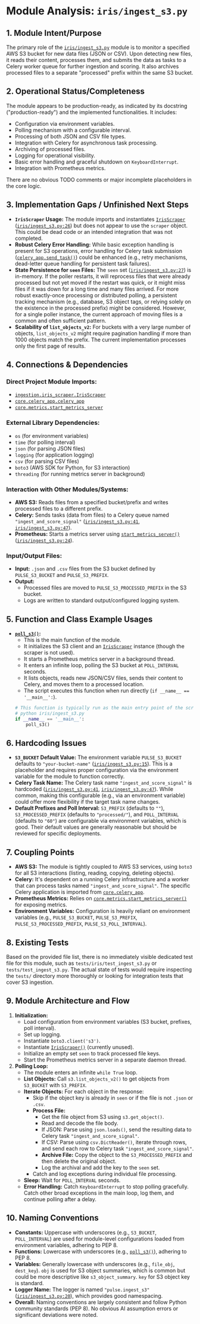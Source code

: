 # Module Analysis: `iris/ingest_s3.py`

## 1. Module Intent/Purpose

The primary role of the [`iris/ingest_s3.py`](../../../iris/ingest_s3.py) module is to monitor a specified AWS S3 bucket for new data files (JSON or CSV). Upon detecting new files, it reads their content, processes them, and submits the data as tasks to a Celery worker queue for further ingestion and scoring. It also archives processed files to a separate "processed" prefix within the same S3 bucket.

## 2. Operational Status/Completeness

The module appears to be production-ready, as indicated by its docstring ("production-ready") and the implemented functionalities. It includes:
*   Configuration via environment variables.
*   Polling mechanism with a configurable interval.
*   Processing of both JSON and CSV file types.
*   Integration with Celery for asynchronous task processing.
*   Archiving of processed files.
*   Logging for operational visibility.
*   Basic error handling and graceful shutdown on `KeyboardInterrupt`.
*   Integration with Prometheus metrics.

There are no obvious TODO comments or major incomplete placeholders in the core logic.

## 3. Implementation Gaps / Unfinished Next Steps

*   **`IrisScraper` Usage:** The module imports and instantiates [`IrisScraper`](../../../iris/iris_scraper.py:10) ([`iris/ingest_s3.py:26`](../../../iris/ingest_s3.py:26)) but does not appear to use the `scraper` object. This could be dead code or an intended integration that was not completed.
*   **Robust Celery Error Handling:** While basic exception handling is present for S3 operations, error handling for Celery task submission ([`celery_app.send_task()`](../../../core/celery_app.py)) could be enhanced (e.g., retry mechanisms, dead-letter queue handling for persistent task failures).
*   **State Persistence for `seen` Files:** The `seen` set ([`iris/ingest_s3.py:27`](../../../iris/ingest_s3.py:27)) is in-memory. If the poller restarts, it will reprocess files that were already processed but not yet moved if the restart was quick, or it might miss files if it was down for a long time and many files arrived. For more robust exactly-once processing or distributed polling, a persistent tracking mechanism (e.g., database, S3 object tags, or relying solely on the existence in the processed prefix) might be considered. However, for a single poller instance, the current approach of moving files is a common and often sufficient pattern.
*   **Scalability of `list_objects_v2`:** For buckets with a very large number of objects, `list_objects_v2` might require pagination handling if more than 1000 objects match the prefix. The current implementation processes only the first page of results.

## 4. Connections & Dependencies

### Direct Project Module Imports:
*   [`ingestion.iris_scraper.IrisScraper`](../../../iris/iris_scraper.py:10)
*   [`core.celery_app.celery_app`](../../../core/celery_app.py)
*   [`core.metrics.start_metrics_server`](../../../core/metrics.py)

### External Library Dependencies:
*   `os` (for environment variables)
*   `time` (for polling interval)
*   `json` (for parsing JSON files)
*   `logging` (for application logging)
*   `csv` (for parsing CSV files)
*   `boto3` (AWS SDK for Python, for S3 interaction)
*   `threading` (for running metrics server in background)

### Interaction with Other Modules/Systems:
*   **AWS S3:** Reads files from a specified bucket/prefix and writes processed files to a different prefix.
*   **Celery:** Sends tasks (data from files) to a Celery queue named `"ingest_and_score_signal"` ([`iris/ingest_s3.py:41`](../../../iris/ingest_s3.py:41), [`iris/ingest_s3.py:47`](../../../iris/ingest_s3.py:47)).
*   **Prometheus:** Starts a metrics server using [`start_metrics_server()`](../../../core/metrics.py) ([`iris/ingest_s3.py:24`](../../../iris/ingest_s3.py:24)).

### Input/Output Files:
*   **Input:** `.json` and `.csv` files from the S3 bucket defined by `PULSE_S3_BUCKET` and `PULSE_S3_PREFIX`.
*   **Output:**
    *   Processed files are moved to `PULSE_S3_PROCESSED_PREFIX` in the S3 bucket.
    *   Logs are written to standard output/configured logging system.

## 5. Function and Class Example Usages

*   **[`poll_s3()`](../../../iris/ingest_s3.py:22):**
    *   This is the main function of the module.
    *   It initializes the S3 client and an [`IrisScraper`](../../../iris/iris_scraper.py:10) instance (though the scraper is not used).
    *   It starts a Prometheus metrics server in a background thread.
    *   It enters an infinite loop, polling the S3 bucket at `POLL_INTERVAL` seconds.
    *   It lists objects, reads new JSON/CSV files, sends their content to Celery, and moves them to a processed location.
    *   The script executes this function when run directly (`if __name__ == '__main__':`).
    ```python
    # This function is typically run as the main entry point of the script:
    # python iris/ingest_s3.py
    if __name__ == '__main__':
        poll_s3()
    ```

## 6. Hardcoding Issues

*   **`S3_BUCKET` Default Value:** The environment variable `PULSE_S3_BUCKET` defaults to `"your-bucket-name"` ([`iris/ingest_s3.py:15`](../../../iris/ingest_s3.py:15)). This is a placeholder and requires proper configuration via the environment variable for the module to function correctly.
*   **Celery Task Name:** The Celery task name `"ingest_and_score_signal"` is hardcoded ([`iris/ingest_s3.py:41`](../../../iris/ingest_s3.py:41), [`iris/ingest_s3.py:47`](../../../iris/ingest_s3.py:47)). While common, making this configurable (e.g., via an environment variable) could offer more flexibility if the target task name changes.
*   **Default Prefixes and Poll Interval:** `S3_PREFIX` (defaults to `""`), `S3_PROCESSED_PREFIX` (defaults to `"processed/"`), and `POLL_INTERVAL` (defaults to `"60"`) are configurable via environment variables, which is good. Their default values are generally reasonable but should be reviewed for specific deployments.

## 7. Coupling Points

*   **AWS S3:** The module is tightly coupled to AWS S3 services, using `boto3` for all S3 interactions (listing, reading, copying, deleting objects).
*   **Celery:** It's dependent on a running Celery infrastructure and a worker that can process tasks named `"ingest_and_score_signal"`. The specific Celery application is imported from [`core.celery_app`](../../../core/celery_app.py).
*   **Prometheus Metrics:** Relies on [`core.metrics.start_metrics_server()`](../../../core/metrics.py) for exposing metrics.
*   **Environment Variables:** Configuration is heavily reliant on environment variables (e.g., `PULSE_S3_BUCKET`, `PULSE_S3_PREFIX`, `PULSE_S3_PROCESSED_PREFIX`, `PULSE_S3_POLL_INTERVAL`).

## 8. Existing Tests

Based on the provided file list, there is no immediately visible dedicated test file for this module, such as `tests/iris/test_ingest_s3.py` or `tests/test_ingest_s3.py`. The actual state of tests would require inspecting the `tests/` directory more thoroughly or looking for integration tests that cover S3 ingestion.

## 9. Module Architecture and Flow

1.  **Initialization:**
    *   Load configuration from environment variables (S3 bucket, prefixes, poll interval).
    *   Set up logging.
    *   Instantiate `boto3.client('s3')`.
    *   Instantiate [`IrisScraper()`](../../../iris/iris_scraper.py:10) (currently unused).
    *   Initialize an empty set `seen` to track processed file keys.
    *   Start the Prometheus metrics server in a separate daemon thread.
2.  **Polling Loop:**
    *   The module enters an infinite `while True` loop.
    *   **List Objects:** Call `s3.list_objects_v2()` to get objects from `S3_BUCKET` with `S3_PREFIX`.
    *   **Iterate Objects:** For each object in the response:
        *   Skip if the object key is already in `seen` or if the file is not `.json` or `.csv`.
        *   **Process File:**
            *   Get the file object from S3 using `s3.get_object()`.
            *   Read and decode the file body.
            *   If JSON: Parse using `json.loads()`, send the resulting data to Celery task `"ingest_and_score_signal"`.
            *   If CSV: Parse using `csv.DictReader()`, iterate through rows, and send each row to Celery task `"ingest_and_score_signal"`.
            *   **Archive File:** Copy the object to the `S3_PROCESSED_PREFIX` and then delete the original object.
            *   Log the archival and add the key to the `seen` set.
        *   Catch and log exceptions during individual file processing.
    *   **Sleep:** Wait for `POLL_INTERVAL` seconds.
    *   **Error Handling:** Catch `KeyboardInterrupt` to stop polling gracefully. Catch other broad exceptions in the main loop, log them, and continue polling after a delay.

## 10. Naming Conventions

*   **Constants:** Uppercase with underscores (e.g., `S3_BUCKET`, `POLL_INTERVAL`) are used for module-level configurations loaded from environment variables, adhering to PEP 8.
*   **Functions:** Lowercase with underscores (e.g., [`poll_s3()`](../../../iris/ingest_s3.py:22)), adhering to PEP 8.
*   **Variables:** Generally lowercase with underscores (e.g., `file_obj`, `dest_key`). `obj` is used for S3 object summaries, which is common but could be more descriptive like `s3_object_summary`. `key` for S3 object key is standard.
*   **Logger Name:** The logger is named `"pulse.ingest_s3"` ([`iris/ingest_s3.py:20`](../../../iris/ingest_s3.py:20)), which provides good namespacing.
*   **Overall:** Naming conventions are largely consistent and follow Python community standards (PEP 8). No obvious AI assumption errors or significant deviations were noted.
